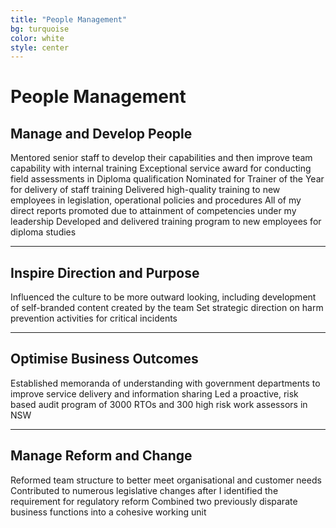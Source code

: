 ```yaml
---
title: "People Management"
bg: turquoise
color: white
style: center
---
```


<span class="fa-stack subtlecircle" style="font-size:100px; background:rgba(255,166,0,0.1)">
  <i class="fa fa-circle fa-stack-2x text-white"></i>
  <i class="fa fa-bicycle fa-stack-1x text-orange"></i>
</span>

# People Management

## Manage and Develop People
Mentored senior staff to develop their capabilities and then improve team capability with internal training
Exceptional service award for conducting field assessments in Diploma qualification
Nominated for Trainer of the Year for delivery of staff training
Delivered high-quality training to new employees in legislation, operational policies and procedures
All of my direct reports promoted due to attainment of competencies under my leadership
Developed and delivered training program to new employees for diploma studies

***

## Inspire Direction and Purpose
Influenced the culture to be more outward looking, including development of
self-branded content created by the team
Set strategic direction on harm prevention activities for critical incidents

***

## Optimise Business Outcomes
Established memoranda of understanding with government departments to improve service delivery and information sharing
Led a proactive, risk based audit program of 3000 RTOs and 300 high risk work assessors in NSW

***

## Manage Reform and Change
Reformed team structure to better meet organisational and customer needs
Contributed to numerous legislative changes after I identified the requirement for regulatory reform
Combined two previously disparate business functions into a cohesive working unit
